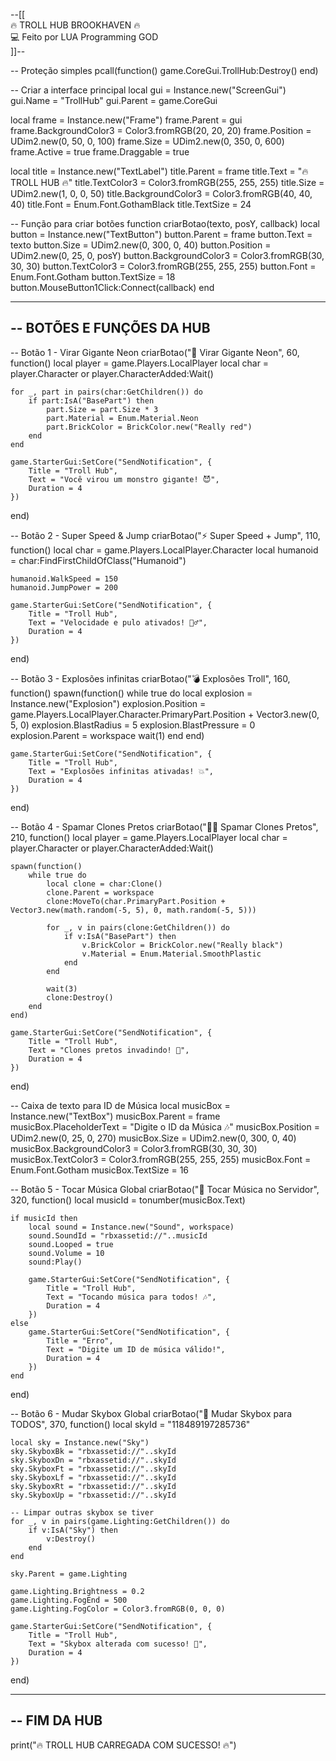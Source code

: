 --[[  
🔥 TROLL HUB BROOKHAVEN 🔥  
💻 Feito por LUA Programming GOD  
]]--

-- Proteção simples
pcall(function() game.CoreGui.TrollHub:Destroy() end)

-- Criar a interface principal
local gui = Instance.new("ScreenGui")
gui.Name = "TrollHub"
gui.Parent = game.CoreGui

local frame = Instance.new("Frame")
frame.Parent = gui
frame.BackgroundColor3 = Color3.fromRGB(20, 20, 20)
frame.Position = UDim2.new(0, 50, 0, 100)
frame.Size = UDim2.new(0, 350, 0, 600)
frame.Active = true
frame.Draggable = true

local title = Instance.new("TextLabel")
title.Parent = frame
title.Text = "🔥 TROLL HUB 🔥"
title.TextColor3 = Color3.fromRGB(255, 255, 255)
title.Size = UDim2.new(1, 0, 0, 50)
title.BackgroundColor3 = Color3.fromRGB(40, 40, 40)
title.Font = Enum.Font.GothamBlack
title.TextSize = 24

-- Função para criar botões
function criarBotao(texto, posY, callback)
    local button = Instance.new("TextButton")
    button.Parent = frame
    button.Text = texto
    button.Size = UDim2.new(0, 300, 0, 40)
    button.Position = UDim2.new(0, 25, 0, posY)
    button.BackgroundColor3 = Color3.fromRGB(30, 30, 30)
    button.TextColor3 = Color3.fromRGB(255, 255, 255)
    button.Font = Enum.Font.Gotham
    button.TextSize = 18
    button.MouseButton1Click:Connect(callback)
end

--------------------------------------------------
-- BOTÕES E FUNÇÕES DA HUB
--------------------------------------------------

-- Botão 1 - Virar Gigante Neon
criarBotao("👾 Virar Gigante Neon", 60, function()
    local player = game.Players.LocalPlayer
    local char = player.Character or player.CharacterAdded:Wait()

    for _, part in pairs(char:GetChildren()) do
        if part:IsA("BasePart") then
            part.Size = part.Size * 3
            part.Material = Enum.Material.Neon
            part.BrickColor = BrickColor.new("Really red")
        end
    end

    game.StarterGui:SetCore("SendNotification", {
        Title = "Troll Hub",
        Text = "Você virou um monstro gigante! 😈",
        Duration = 4
    })
end)

-- Botão 2 - Super Speed & Jump
criarBotao("⚡ Super Speed + Jump", 110, function()
    local char = game.Players.LocalPlayer.Character
    local humanoid = char:FindFirstChildOfClass("Humanoid")

    humanoid.WalkSpeed = 150
    humanoid.JumpPower = 200

    game.StarterGui:SetCore("SendNotification", {
        Title = "Troll Hub",
        Text = "Velocidade e pulo ativados! 🏃‍♂️",
        Duration = 4
    })
end)

-- Botão 3 - Explosões infinitas
criarBotao("💣 Explosões Troll", 160, function()
    spawn(function()
        while true do
            local explosion = Instance.new("Explosion")
            explosion.Position = game.Players.LocalPlayer.Character.PrimaryPart.Position + Vector3.new(0, 5, 0)
            explosion.BlastRadius = 5
            explosion.BlastPressure = 0
            explosion.Parent = workspace
            wait(1)
        end
    end)

    game.StarterGui:SetCore("SendNotification", {
        Title = "Troll Hub",
        Text = "Explosões infinitas ativadas! 💥",
        Duration = 4
    })
end)

-- Botão 4 - Spamar Clones Pretos
criarBotao("🧟‍♂️ Spamar Clones Pretos", 210, function()
    local player = game.Players.LocalPlayer
    local char = player.Character or player.CharacterAdded:Wait()

    spawn(function()
        while true do
            local clone = char:Clone()
            clone.Parent = workspace
            clone:MoveTo(char.PrimaryPart.Position + Vector3.new(math.random(-5, 5), 0, math.random(-5, 5)))
            
            for _, v in pairs(clone:GetChildren()) do
                if v:IsA("BasePart") then
                    v.BrickColor = BrickColor.new("Really black")
                    v.Material = Enum.Material.SmoothPlastic
                end
            end

            wait(3)
            clone:Destroy()
        end
    end)

    game.StarterGui:SetCore("SendNotification", {
        Title = "Troll Hub",
        Text = "Clones pretos invadindo! 👻",
        Duration = 4
    })
end)

-- Caixa de texto para ID de Música
local musicBox = Instance.new("TextBox")
musicBox.Parent = frame
musicBox.PlaceholderText = "Digite o ID da Música 🎶"
musicBox.Position = UDim2.new(0, 25, 0, 270)
musicBox.Size = UDim2.new(0, 300, 0, 40)
musicBox.BackgroundColor3 = Color3.fromRGB(30, 30, 30)
musicBox.TextColor3 = Color3.fromRGB(255, 255, 255)
musicBox.Font = Enum.Font.Gotham
musicBox.TextSize = 16

-- Botão 5 - Tocar Música Global
criarBotao("🎵 Tocar Música no Servidor", 320, function()
    local musicId = tonumber(musicBox.Text)

    if musicId then
        local sound = Instance.new("Sound", workspace)
        sound.SoundId = "rbxassetid://"..musicId
        sound.Looped = true
        sound.Volume = 10
        sound:Play()

        game.StarterGui:SetCore("SendNotification", {
            Title = "Troll Hub",
            Text = "Tocando música para todos! 🎶",
            Duration = 4
        })
    else
        game.StarterGui:SetCore("SendNotification", {
            Title = "Erro",
            Text = "Digite um ID de música válido!",
            Duration = 4
        })
    end
end)

-- Botão 6 - Mudar Skybox Global
criarBotao("🌌 Mudar Skybox para TODOS", 370, function()
    local skyId = "118489197285736"

    local sky = Instance.new("Sky")
    sky.SkyboxBk = "rbxassetid://"..skyId
    sky.SkyboxDn = "rbxassetid://"..skyId
    sky.SkyboxFt = "rbxassetid://"..skyId
    sky.SkyboxLf = "rbxassetid://"..skyId
    sky.SkyboxRt = "rbxassetid://"..skyId
    sky.SkyboxUp = "rbxassetid://"..skyId

    -- Limpar outras skybox se tiver
    for _, v in pairs(game.Lighting:GetChildren()) do
        if v:IsA("Sky") then
            v:Destroy()
        end
    end

    sky.Parent = game.Lighting

    game.Lighting.Brightness = 0.2
    game.Lighting.FogEnd = 500
    game.Lighting.FogColor = Color3.fromRGB(0, 0, 0)

    game.StarterGui:SetCore("SendNotification", {
        Title = "Troll Hub",
        Text = "Skybox alterada com sucesso! 🌌",
        Duration = 4
    })
end)

--------------------------------------------------
-- FIM DA HUB
--------------------------------------------------

print("🔥 TROLL HUB CARREGADA COM SUCESSO! 🔥")
